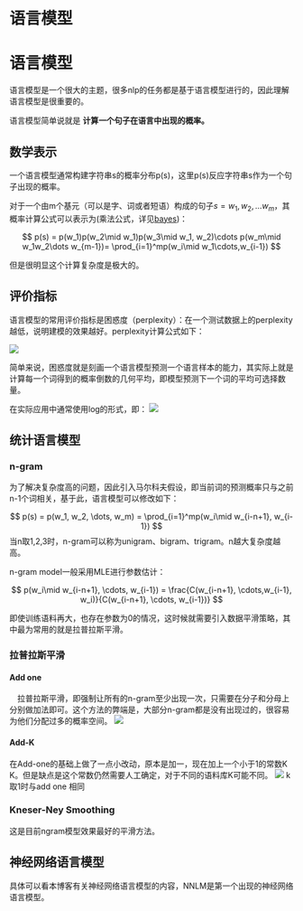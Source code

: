 # 语言模型



# 语言模型

语言模型是一个很大的主题，很多nlp的任务都是基于语言模型进行的，因此理解语言模型是很重要的。

语言模型简单说就是 **计算一个句子在语言中出现的概率。**


## 数学表示
一个语言模型通常构建字符串s的概率分布p(s)，这里p(s)反应字符串s作为一个句子出现的概率。

对于一个由m个基元（可以是字、词或者短语）构成的句子$s=w_1,w_2, \dots w_m$，其概率计算公式可以表示为(乘法公式，详见[bayes](../../../Machine%20Learning/分类算法/bayes.md))：

$$
p(s) = p(w_1)p(w_2\mid w_1)p(w_3\mid w_1, w_2)\cdots p(w_m\mid w_1w_2\dots w_{m-1})= \prod_{i=1}^mp(w_i\mid w_1\cdots,w_{i-1})
$$

但是很明显这个计算复杂度是极大的。
## 评价指标
语言模型的常用评价指标是困惑度（perplexity）：在一个测试数据上的perplexity越低，说明建模的效果越好。perplexity计算公式如下：

![](https://cdn.jsdelivr.net/gh/vllbc/img4blog//image/Pasted%20image%2020220911175532.png)

简单来说，困惑度就是刻画一个语言模型预测一个语言样本的能力，其实际上就是计算每一个词得到的概率倒数的几何平均，即模型预测下一个词的平均可选择数量。

在实际应用中通常使用log的形式，即：
![](https://cdn.jsdelivr.net/gh/vllbc/img4blog//image/Pasted%20image%2020220911180211.png)


## 统计语言模型
### n-gram
为了解决复杂度高的问题，因此引入马尔科夫假设，即当前词的预测概率只与之前n-1个词相关，基于此，语言模型可以修改如下：

$$
p(s) = p(w_1, w_2, \dots, w_m) = \prod_{i=1}^mp(w_i\mid w_{i-n+1}, w_{i-1})
$$
当n取1,2,3时，n-gram可以称为unigram、bigram、trigram。n越大复杂度越高。

n-gram model一般采用MLE进行参数估计：

$$
p(w_i\mid w_{i-n+1}, \cdots, w_{i-1}) = \frac{C(w_{i-n+1}, \cdots,w_{i-1}, w_i)}{C(w_{i-n+1}, \cdots, w_{i-1})}
$$

即使训练语料再大，也存在参数为0的情况，这时候就需要引入数据平滑策略，其中最为常用的就是拉普拉斯平滑。

### 拉普拉斯平滑

#### Add one

 拉普拉斯平滑，即强制让所有的n-gram至少出现一次，只需要在分子和分母上分别做加法即可。这个方法的弊端是，大部分n-gram都是没有出现过的，很容易为他们分配过多的概率空间。
![](https://cdn.jsdelivr.net/gh/vllbc/img4blog//image/Pasted%20image%2020220912012843.png)
#### Add-K
在Add-one的基础上做了一点小改动，原本是加一，现在加上一个小于1的常数K K。但是缺点是这个常数仍然需要人工确定，对于不同的语料库K可能不同。
![](https://cdn.jsdelivr.net/gh/vllbc/img4blog//image/Pasted%20image%2020220912012914.png)
k取1时与add one 相同

### Kneser-Ney Smoothing
这是目前ngram模型效果最好的平滑方法。
## 神经网络语言模型

具体可以看本博客有关神经网络语言模型的内容，NNLM是第一个出现的神经网络语言模型。
